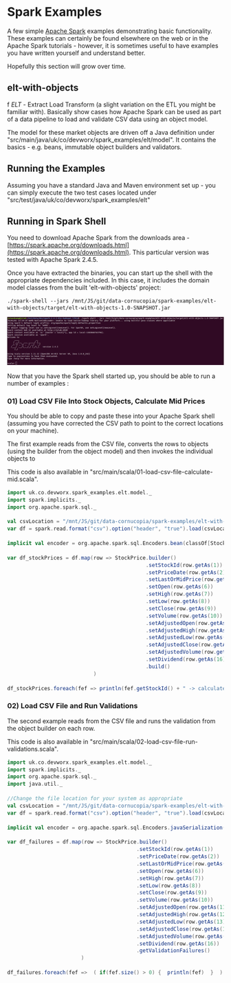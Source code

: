 # Spark Examples

A few simple [Apache Spark](https://spark.apache.org/) examples demonstrating basic functionality. These examples can certainly be found elsewhere on the web or in the Apache Spark tutorials - however, it is sometimes useful to have examples you have written yourself and understand better. 

Hopefully this section will grow over time.
  
## elt-with-objects
f
*ELT* - Extract Load Transform (a slight variation on the ETL you might be familiar with). Basically show cases how Apache Spark can be used as part of a data pipeline to load and validate CSV data using an object model. 
 
The model for these market objects are driven off a Java definition under "src/main/java/uk/co/devworx/spark_examples/elt/model". It contains the basics - e.g. beans, immutable object builders and validators. 

## Running the Examples

Assuming you have a standard Java and Maven environment set up - you can simply execute the two test cases located under "src/test/java/uk/co/devworx/spark_examples/elt"  

## Running in Spark Shell 

You need to download Apache Spark from the downloads area - [https://spark.apache.org/downloads.html](https://spark.apache.org/downloads.html). This particular version was tested with Apache Spark 2.4.5.

Once you have extracted the binaries, you can start up the shell with the appropriate dependencies included. In this case, it includes the domain model classes from the built 'elt-with-objects' project:

```
./spark-shell --jars /mnt/JS/git/data-cornucopia/spark-examples/elt-with-objects/target/elt-with-objects-1.0-SNAPSHOT.jar
```

![Alt text](elt-with-objects/src/main/resources/screenshots/01-spark-shell.png?raw=true "Shell Startup")

Now that you have the Spark shell started up, you should be able to run a number of examples :

### 01) Load CSV File Into Stock Objects, Calculate Mid Prices

You should be able to copy and paste these into your Apache Spark shell (assuming you have corrected the CSV path to point to the correct locations on your machine).

The first example reads from the CSV file, converts the rows to objects (using the builder from the object model) and then invokes the individual objects to 

This code is also available in "src/main/scala/01-load-csv-file-calculate-mid.scala".

```scala
import uk.co.devworx.spark_examples.elt.model._
import spark.implicits._
import org.apache.spark.sql._

val csvLocation = "/mnt/JS/git/data-cornucopia/spark-examples/elt-with-objects/src/main/resources/data/EOD-Stock-Prices-2020-02-12.csv"
var df = spark.read.format("csv").option("header", "true").load(csvLocation)

implicit val encoder = org.apache.spark.sql.Encoders.bean(classOf[StockPrice])

var df_stockPrices = df.map(row => StockPrice.builder()
                                             .setStockId(row.getAs(1))
                                             .setPriceDate(row.getAs(2))
                                             .setLastOrMidPrice(row.getAs(5))
                                             .setOpen(row.getAs(6))
                                             .setHigh(row.getAs(7))
                                             .setLow(row.getAs(8))
                                             .setClose(row.getAs(9))
                                             .setVolume(row.getAs(10))
                                             .setAdjustedOpen(row.getAs(11))
                                             .setAdjustedHigh(row.getAs(12))
                                             .setAdjustedLow(row.getAs(13))
                                             .setAdjustedClose(row.getAs(14))
                                             .setAdjustedVolume(row.getAs(15))
                                             .setDividend(row.getAs(16))
                                             .build()     
                            )
					        
df_stockPrices.foreach(fef => println(fef.getStockId() + " -> calculatedMid : " + fef.getCalculatedMid() + ", calculatedAdjustedMid : " + fef.getCalculatedAdjustedMid())) 
```

### 02) Load CSV File and Run Validations

The second example reads from the CSV file and runs the validation from the object builder on each row.

This code is also available in "src/main/scala/02-load-csv-file-run-validations.scala".

```scala
import uk.co.devworx.spark_examples.elt.model._
import spark.implicits._
import org.apache.spark.sql._
import java.util._

//Change the file location for your system as appropriate 
val csvLocation = "/mnt/JS/git/data-cornucopia/spark-examples/elt-with-objects/src/main/resources/data/EOD-Stock-Prices-2020-02-12-Broken-Subset.csv"
var df = spark.read.format("csv").option("header", "true").load(csvLocation)

implicit val encoder = org.apache.spark.sql.Encoders.javaSerialization(classOf[List[BuildValidationFailure]])

var df_failures = df.map(row => StockPrice.builder()
                                          .setStockId(row.getAs(1))
                                          .setPriceDate(row.getAs(2))
                                          .setLastOrMidPrice(row.getAs(5))
                                          .setOpen(row.getAs(6))
                                          .setHigh(row.getAs(7))
                                          .setLow(row.getAs(8))
                                          .setClose(row.getAs(9))
                                          .setVolume(row.getAs(10))
                                          .setAdjustedOpen(row.getAs(11))
                                          .setAdjustedHigh(row.getAs(12))
                                          .setAdjustedLow(row.getAs(13))
                                          .setAdjustedClose(row.getAs(14))
                                          .setAdjustedVolume(row.getAs(15))
                                          .setDividend(row.getAs(16))
                                          .getValidationFailures()     
                        )
					        
df_failures.foreach(fef =>  ( if(fef.size() > 0) {  println(fef)  }  )  )
```



